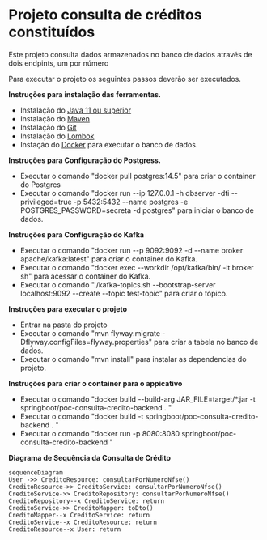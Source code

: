 # Projeto consulta de créditos constituídos

Este projeto consulta dados armazenados no banco de dados através de dois endpints, um por número 

Para executar o projeto os seguintes passos deverão ser executados.

**Instruções para instalação das ferramentas.** 
 - Instalação do [Java 11 ou superior](https://www.oracle.com/java/technologies/javase/jdk11-archive-downloads.html) 
 - Instalação do [Maven](https://maven.apache.org/download.cgi) 
 - Instalação do [Git](https://git-scm.com/downloads) 
 - Instalação do [Lombok](https://projectlombok.org/download) 
 - Instação do [Docker](https://docs.docker.com/engine/install/) para executar o banco de dados.

**Instruções para Configuração do Postgress.**
 -  Executar o comando "docker pull postgres:14.5" para criar o container do Postgres 
 -  Executar o comando "docker run  --ip  127.0.0.1  -h dbserver  -dti  --privileged=true  -p 5432:5432 --name postgres -e POSTGRES_PASSWORD=secreta -d postgres" para iniciar o banco de dados.
 
**Instruções para Configuração do Kafka** 
 -  Executar o comando "docker run --p 9092:9092 -d --name broker apache/kafka:latest" para criar o container do Kafka.
 -  Executar o comando "docker exec --workdir /opt/kafka/bin/ -it broker sh" para acessar o container do Kafka.
 -  Executar o comando "./kafka-topics.sh --bootstrap-server localhost:9092 --create --topic test-topic" para criar o tópico.
 
 
 
**Instruções para executar o projeto**
 - Entrar na pasta do projeto 
 - Executar o comando "mvn flyway:migrate -Dflyway.configFiles=flyway.properties" para criar a tabela no banco de dados.
 - Executar o comando "mvn install" para instalar as dependencias do projeto.
 
**Instruções para criar o container para o appicativo** 

 
 - Executar o comando "docker build --build-arg JAR_FILE=target/\*.jar -t springboot/poc-consulta-credito-backend . "
 - Executar o comando "docker build -t springboot/poc-consulta-credito-backend . "
 - Executar o comando "docker run -p 8080:8080 springboot/poc-consulta-credito-backend "
 

**Diagrama de Sequência da  Consulta de Crédito**

 ```mermaid
sequenceDiagram
User ->> CreditoResource: consultarPorNumeroNfse()
CreditoResource->> CreditoService: consultarPorNumeroNfse()
CreditoService->> CreditoRepository: consultarPorNumeroNfse()
CreditoRepository--x CreditoService: return
CreditoService->> CreditoMapper: toDto()
CreditoMapper--x CreditoService: return
CreditoService--x CreditoResource: return
CreditoResource--x User: return
